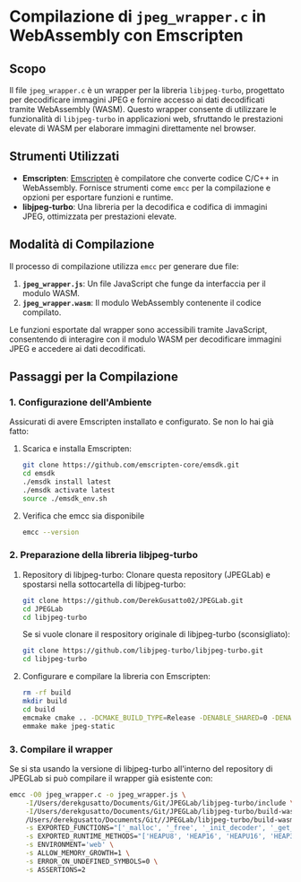 # Compilazione di `jpeg_wrapper.c` in WebAssembly con Emscripten

## Scopo
Il file `jpeg_wrapper.c` è un wrapper per la libreria `libjpeg-turbo`, progettato per decodificare immagini JPEG e fornire accesso ai dati decodificati tramite WebAssembly (WASM). Questo wrapper consente di utilizzare le funzionalità di `libjpeg-turbo` in applicazioni web, sfruttando le prestazioni elevate di WASM per elaborare immagini direttamente nel browser.

## Strumenti Utilizzati
- **Emscripten**: [Emscripten](https://emscripten.org) è compilatore che converte codice C/C++ in WebAssembly. Fornisce strumenti come `emcc` per la compilazione e opzioni per esportare funzioni e runtime.
- **libjpeg-turbo**: Una libreria per la decodifica e codifica di immagini JPEG, ottimizzata per prestazioni elevate.

## Modalità di Compilazione
Il processo di compilazione utilizza `emcc` per generare due file:
1. **`jpeg_wrapper.js`**: Un file JavaScript che funge da interfaccia per il modulo WASM.
2. **`jpeg_wrapper.wasm`**: Il modulo WebAssembly contenente il codice compilato.

Le funzioni esportate dal wrapper sono accessibili tramite JavaScript, consentendo di interagire con il modulo WASM per decodificare immagini JPEG e accedere ai dati decodificati.

## Passaggi per la Compilazione

### 1. Configurazione dell'Ambiente
Assicurati di avere Emscripten installato e configurato. Se non lo hai già fatto:
1. Scarica e installa Emscripten:
   ```bash
   git clone https://github.com/emscripten-core/emsdk.git
   cd emsdk
   ./emsdk install latest
   ./emsdk activate latest
   source ./emsdk_env.sh
   ```
2. Verifica che emcc sia disponibile
   ```bash
   emcc --version
   ```
### 2. Preparazione della libreria libjpeg-turbo
1. Repository di libjpeg-turbo:
    Clonare questa repository (JPEGLab) e spostarsi nella sottocartella di libjpeg-turbo: 
    ```bash
    git clone https://github.com/DerekGusatto02/JPEGLab.git
    cd JPEGLab
    cd libjpeg-turbo
    ```
    Se si vuole clonare il respository originale di libjpeg-turbo (sconsigliato):
    ```bash
    git clone https://github.com/libjpeg-turbo/libjpeg-turbo.git
    cd libjpeg-turbo
    ```
2. Configurare e compilare la libreria con Emscripten:
    ```bash
    rm -rf build
    mkdir build
    cd build
    emcmake cmake .. -DCMAKE_BUILD_TYPE=Release -DENABLE_SHARED=0 -DENABLE_STATIC=1
    emmake make jpeg-static
    ```

### 3. Compilare il wrapper
Se si sta usando la versione di libjpeg-turbo all'interno del repository di JPEGLab si può compilare il wrapper già esistente con:
```bash
emcc -O0 jpeg_wrapper.c -o jpeg_wrapper.js \
    -I/Users/derekgusatto/Documents/Git/JPEGLab/libjpeg-turbo/include \
    -I/Users/derekgusatto/Documents/Git/JPEGLab/libjpeg-turbo/build-wasm \
    /Users/derekgusatto/Documents/Git//JPEGLab/libjpeg-turbo/build-wasm/libjpeg.a \
    -s EXPORTED_FUNCTIONS="['_malloc', '_free', '_init_decoder', '_get_width', '_get_height', '_get_color_space', '_get_quant_table', '_get_dct_coefficients', '_get_blocks_height', '_get_blocks_width', '_get_last_error_message', '_destroy_decoder', '_extract_component_pixels', '_get_component_width', '_get_component_height', '_set_quant_table', '_recompress_jpeg_with_new_quant', '_free_exported_jpeg_buffer', '_jpeg_std_error', '_jpeg_CreateCompress', '_jpeg_mem_dest', '_jpeg_set_defaults', '_jpeg_start_compress', '_jpeg_write_scanlines', '_jpeg_finish_compress', '_jpeg_destroy_compress', '_jpeg_mem_dest_wrapper', '_my_error_exit', '_extract_component']" \
    -s EXPORTED_RUNTIME_METHODS="['HEAPU8', 'HEAP16', 'HEAPU16', 'HEAP32', 'ccall', 'cwrap', 'UTF8ToString']" \
    -s ENVIRONMENT='web' \
    -s ALLOW_MEMORY_GROWTH=1 \
    -s ERROR_ON_UNDEFINED_SYMBOLS=0 \
    -s ASSERTIONS=2
```